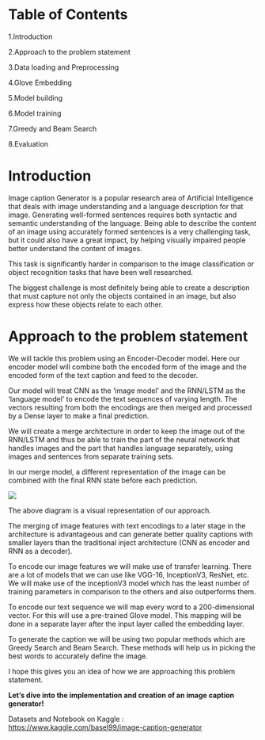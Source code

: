 # **Table of Contents**
1.Introduction

2.Approach to the problem statement

3.Data loading and Preprocessing

4.Glove Embedding

5.Model building

6.Model training

7.Greedy and Beam Search

8.Evaluation


# **Introduction**

Image caption Generator is a popular research area of Artificial Intelligence that deals with image understanding and a language description for that image. Generating well-formed sentences requires both syntactic and semantic understanding of the language. Being able to describe the content of an image using accurately formed sentences is a very challenging task, but it could also have a great impact, by helping visually impaired people better understand the content of images. 

This task is significantly harder in comparison to the image classification or object recognition tasks that have been well researched. 

The biggest challenge is most definitely being able to create a description that must capture not only the objects contained in an image, but also express how these objects relate to each other.

# **Approach to the problem statement**
We will tackle this problem using an Encoder-Decoder model. Here our encoder model will combine both the encoded form of the image and the encoded form of the text caption and feed to the decoder.

Our model will treat CNN as the ‘image model’ and the RNN/LSTM as the ‘language model’ to encode the text sequences of varying length. The vectors resulting from both the encodings are then merged and processed by a Dense layer to make a final prediction.

We will create a merge architecture in order to keep the image out of the RNN/LSTM and thus be able to train the part of the neural network that handles images and the part that handles language separately, using images and sentences from separate training sets. 

In our merge model, a different representation of the image can be combined with the final RNN state before each prediction.

![](https://cdn.analyticsvidhya.com/wp-content/uploads/2020/10/Screenshot-2020-10-20-at-7.36.38-PM-768x289.png)

The above diagram is a visual representation of our approach.

The merging of image features with text encodings to a later stage in the architecture is advantageous and can generate better quality captions with smaller layers than the traditional inject architecture (CNN as encoder and RNN as a decoder).

To encode our image features we will make use of transfer learning. There are a lot of models that we can use like VGG-16, InceptionV3, ResNet, etc.
We will make use of the inceptionV3 model which has the least number of training parameters in comparison to the others and also outperforms them.

To encode our text sequence we will map every word to a 200-dimensional vector. For this will use a pre-trained Glove model. This mapping will be done in a separate layer after the input layer called the embedding layer.

To generate the caption we will be using two popular methods which are Greedy Search and Beam Search. These methods will help us in picking the best words to accurately define the image.

I hope this gives you an idea of how we are approaching this problem statement.


**Let’s dive into the implementation and creation of an image caption generator!**

Datasets and Notebook on Kaggle : https://www.kaggle.com/basel99/image-caption-generator
